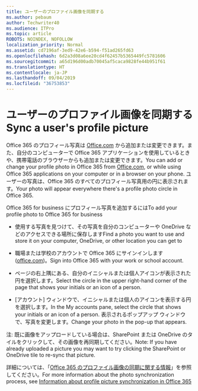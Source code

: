```yaml
---
title: ユーザーのプロファイル画像を同期する
ms.author: pebaum
author: Techwriter40
ms.audience: ITPro
ms.topic: article
ROBOTS: NOINDEX, NOFOLLOW
localization_priority: Normal
ms.assetid: cd7196af-3ed9-42e6-b594-f51ad265fd63
ms.openlocfilehash: 6d2a3d08a6ee20cd4f62457b5365449fc5781606
ms.sourcegitcommit: a65d196d00adb70045af5caca9828fe44b951f61
ms.translationtype: HT
ms.contentlocale: ja-JP
ms.lasthandoff: 09/04/2019
ms.locfileid: "36753853"
---
```

# <a name="sync-a-users-profile-picture"></a><span data-ttu-id="62227-102">ユーザーのプロファイル画像を同期する</span><span class="sxs-lookup"><span data-stu-id="62227-102">Sync a user's profile picture</span></span>

<span data-ttu-id="62227-103">Office 365 のプロフィール写真は [Office.com](http://www.office.com) から追加または変更できます。また、自分のコンピューターで Office 365 アプリケーションを使用しているときや、携帯電話のブラウザーからも追加または変更できます。</span><span class="sxs-lookup"><span data-stu-id="62227-103">You can add or change your profile photo in Office 365 from [Office.com](http://www.office.com), or while using Office 365 applications on your computer or in a browser on your phone.</span></span> <span data-ttu-id="62227-104">ユーザーの写真は、Office 365 のすべてのプロフィール写真用の円に表示されます。</span><span class="sxs-lookup"><span data-stu-id="62227-104">Your photo will appear everywhere there's a profile photo circle in Office 365.</span></span>

<span data-ttu-id="62227-105">Office 365 for business にプロフィール写真を追加するには</span><span class="sxs-lookup"><span data-stu-id="62227-105">To add your profile photo to Office 365 for business</span></span>

- <span data-ttu-id="62227-106">使用する写真を見つけて、その写真を自分のコンピューターや OneDrive などのアクセスできる場所に保存します</span><span class="sxs-lookup"><span data-stu-id="62227-106">Find a photo you want to use and store it on your computer, OneDrive, or other location you can get to</span></span>

- <span data-ttu-id="62227-107">職場または学校のアカウントで Office 365 にサインインします ([office.com](http://www.office.com))。</span><span class="sxs-lookup"><span data-stu-id="62227-107">Sign into Office 365 with your work or school account.</span></span>

- <span data-ttu-id="62227-108">ページの右上隅にある、自分のイニシャルまたは個人アイコンが表示された円を選択します。</span><span class="sxs-lookup"><span data-stu-id="62227-108">Select the circle in the upper right-hand corner of the page that shows your initials or an icon of a person.</span></span>

- <span data-ttu-id="62227-109">[アカウント] ウィンドウで、イニシャルまたは個人のアイコンを表示する円を選択します。</span><span class="sxs-lookup"><span data-stu-id="62227-109">In the My accounts pane, select the circle that shows your initials or an icon of a person.</span></span> <span data-ttu-id="62227-110">表示されるポップアップ ウィンドウで、写真を変更します。</span><span class="sxs-lookup"><span data-stu-id="62227-110">Change your photo in the pop-up that appears.</span></span>

<span data-ttu-id="62227-111">注: 既に画像をアップロードしている場合は、SharePoint または OneDrive のタイルをクリックして、その画像を再同期してください。</span><span class="sxs-lookup"><span data-stu-id="62227-111">Note: If you have already uploaded a picture you may want to try clicking the SharePoint or OneDrive tile to re-sync that picture.</span></span>

<span data-ttu-id="62227-112">詳細については、「[Office 365 のプロファイル画像の同期に関する情報](https://support.office.com/article/information-about-profile-picture-synchronization-in-office-365-20594d76-d054-4af4-a660-401133e3d48a)」を参照してください。</span><span class="sxs-lookup"><span data-stu-id="62227-112">For more information about the photo synchronization process, see [Information about profile picture synchronization in Office 365](https://support.office.com/article/information-about-profile-picture-synchronization-in-office-365-20594d76-d054-4af4-a660-401133e3d48a)</span></span>
